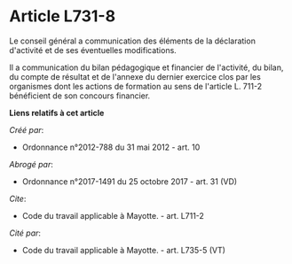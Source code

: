 # Article L731-8

Le conseil général a communication des éléments de la déclaration d'activité et de ses éventuelles modifications. 

Il a communication du bilan pédagogique et financier de l'activité, du bilan, du compte de résultat et de l'annexe du dernier
exercice clos par les organismes dont les actions de formation au sens de l'article L. 711-2 bénéficient de son concours
financier.

**Liens relatifs à cet article**

_Créé par_:

  - Ordonnance n°2012-788 du 31 mai 2012 - art. 10

_Abrogé par_:

  - Ordonnance n°2017-1491 du 25 octobre 2017 - art. 31 (VD)

_Cite_:

  - Code du travail applicable à Mayotte. - art. L711-2

_Cité par_:

  - Code du travail applicable à Mayotte. - art. L735-5 (VT)
